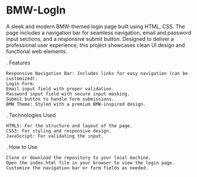 # BMW-LogIn
A sleek and modern BMW-themed login page built using HTML, CSS. The page includes a navigation bar for seamless navigation, email and password input sections, and a responsive submit button. Designed to deliver a professional user experience, this project showcases clean UI design and functional web elements.

. Features

    Responsive Navigation Bar: Includes links for easy navigation (can be customized).
    Login Form:
    Email input field with proper validation.
    Password input field with secure input masking.
    Submit button to handle form submissions.
    BMW Theme: Styled with a premium BMW-inspired design.

. Technologies Used

    HTML5: For the structure and layout of the page.
    CSS3: For styling and responsive design.
    JavaScript: For validating the input.

. How to Use

    Clone or download the repository to your local machine.
    Open the index.html file in your browser to view the login page.
    Customize the navigation bar or form fields as needed.
